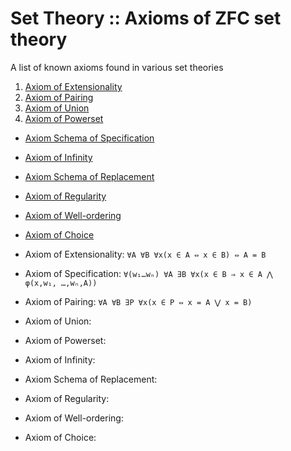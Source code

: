 # Set Theory :: Axioms of ZFC set theory

A list of known axioms found in various set theories

1. [Axiom of Extensionality](./1-axiom-of-extensionality.md)
2. [Axiom of Pairing](./2-axiom-of-pairing.md)
3. [Axiom of Union](./3-axiom-of-union.md)
4. [Axiom of Powerset](./4-axiom-of-powerset.md)
- [Axiom Schema of Specification](./axiom-schema-of-specification.md)
- [Axiom of Infinity](axiom-of-infinity.md)
- [Axiom Schema of Replacement](./axiom-schema-of-replacement.md)
- [Axiom of Regularity](axiom-of-regularity.md)
- [Axiom of Well-ordering](axiom-of-well-ordering.md)
- [Axiom of Choice](./axiom-of-choice.md)


- Axiom of Extensionality: `∀A ∀B ∀x(x ∈ A ⇔ x ∈ B) ⇔ A = B`
- Axiom of Specification: `∀(w₁…wₙ) ∀A ∃B ∀x(x ∈ B ⇒ x ∈ A ⋀ φ(x,w₁, …,wₙ,A))`
- Axiom of Pairing: `∀A ∀B ∃P ∀x(x ∈ P ⇔ x = A ⋁ x = B)`
- Axiom of Union: 
- Axiom of Powerset: 
- Axiom of Infinity: 
- Axiom Schema of Replacement: 
- Axiom of Regularity: 
- Axiom of Well-ordering: 
- Axiom of Choice: 
